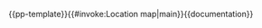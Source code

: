 <noinclude>{{pp-template}}</noinclude><includeonly>{{#invoke:Location map|main}}</includeonly><noinclude>{{documentation}}</noinclude>